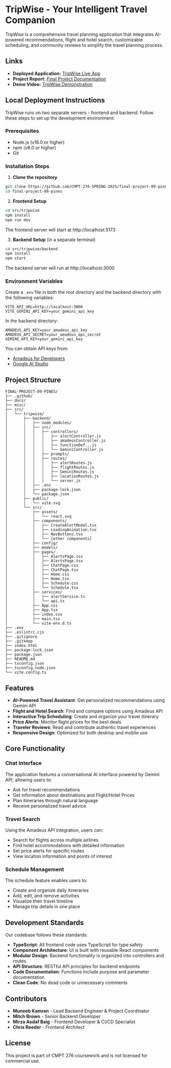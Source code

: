 # TripWise - Your Intelligent Travel Companion

TripWise is a comprehensive travel planning application that integrates AI-powered recommendations, flight and hotel search, customizable scheduling, and community reviews to simplify the travel planning process.

## Links

- **Deployed Application:** [TripWise Live App](https://final-project-09-pines-eoxv.vercel.app)
- **Project Report:** [Final Project Documentation](https://drive.google.com/file/d/1DMbRZ3d0VXuFdOCc_4UuBbyavgxVqg-E/view?usp=share_link)
- **Demo Video:** [TripWise Demonstration](https://drive.google.com/file/d/1qU5IFAcN_1T8ti7Mi_DU4-sNDXgxsS4p/view?usp=sharing)

## Local Deployment Instructions

TripWise runs on two separate servers - frontend and backend. Follow these steps to set up the development environment:

### Prerequisites

- Node.js (v16.0 or higher)
- npm (v8.0 or higher)
- Git

### Installation Steps

1. **Clone the repository**

```bash
git clone https://github.com/CMPT-276-SPRING-2025/final-project-09-pines.git
cd final-project-09-pines
```

2. **Frontend Setup**

```bash
cd src/tripwise
npm install
npm run dev
```

The frontend server will start at http://localhost:5173

3. **Backend Setup** (in a separate terminal)

```bash
cd src/tripwise/backend
npm install
npm start
```

The backend server will run at http://localhost:3000

### Environment Variables

Create a `.env` file in both the root directory and the backend directory with the following variables:

```
VITE_API_URL=http://localhost:3000
VITE_GEMINI_API_KEY=your_gemini_api_key
```

In the backend directory:

```
AMADEUS_API_KEY=your_amadeus_api_key
AMADEUS_API_SECRET=your_amadeus_api_secret
GEMINI_API_KEY=your_gemini_api_key
```

You can obtain API keys from:
- [Amadeus for Developers](https://developers.amadeus.com/)
- [Google AI Studio](https://makersuite.google.com/app/apikey)

## Project Structure

```
FINAL-PROJECT-09-PINES/
├── .github/
├── docs/
├── misc/
├── src/
│   └── tripwise/
│       ├── backend/
│       │   ├── node_modules/
│       │   ├── src/
│       │   │   ├── controllers/
│       │   │   │   ├── alertController.js
│       │   │   │   ├── amadeusController.js
│       │   │   │   ├── functionDef...js
│       │   │   │   └── GeminiController.js
│       │   │   ├── prompts/
│       │   │   ├── routes/
│       │   │   │   ├── alertRoutes.js
│       │   │   │   ├── flightRoutes.js
│       │   │   │   ├── GeminiRoutes.js
│       │   │   │   ├── locationRoutes.js
│       │   │   │   └── server.js
│       │   ├── .env
│       │   ├── package-lock.json
│       │   └── package.json
│       ├── public/
│       │   └── vite.svg
│       └── src/
│           ├── assets/
│           │   └── react.svg
│           ├── components/
│           │   ├── CreateAlertModal.tsx
│           │   ├── LoadingAnimation.tsx
│           │   ├── NavButtons.tsx
│           │   └── [other components]
│           ├── config/
│           ├── models/
│           ├── pages/
│           │   ├── AlertsPage.css
│           │   ├── AlertsPage.tsx
│           │   ├── ChatPage.css
│           │   ├── ChatPage.tsx
│           │   ├── Home.css
│           │   ├── Home.tsx
│           │   ├── Schedule.css
│           │   └── Schedule.tsx
│           ├── services/
│           │   ├── alertService.ts
│           │   └── api.ts
│           ├── App.css
│           ├── App.tsx
│           ├── index.css
│           ├── main.tsx
│           └── vite-env.d.ts
├── .env
├── .eslintrc.cjs
├── .gitignore
├── .gitkeep
├── index.html
├── package-lock.json
├── package.json
├── README.md
├── tsconfig.json
├── tsconfig.node.json
└── vite.config.ts
```

## Features

- **AI-Powered Travel Assistant**: Get personalized recommendations using Gemini API
- **Flight and Hotel Search**: Find and compare options using Amadeus API
- **Interactive Trip Scheduling**: Create and organize your travel itinerary
- **Price Alerts**: Monitor flight prices for the best deals
- **Traveler Reviews**: Read and contribute authentic travel experiences
- **Responsive Design**: Optimized for both desktop and mobile use

## Core Functionality

### Chat Interface
The application features a conversational AI interface powered by Gemini API, allowing users to:
- Ask for travel recommendations
- Get information about destinations and Flight/Hotel Prices
- Plan itineraries through natural language
- Receive personalized travel advice

### Travel Search
Using the Amadeus API integration, users can:
- Search for flights across multiple airlines
- Find hotel accommodations with detailed information
- Set price alerts for specific routes
- View location information and points of interest

### Schedule Management
The schedule feature enables users to:
- Create and organize daily itineraries
- Add, edit, and remove activities
- Visualize their travel timeline
- Manage trip details in one place

## Development Standards

Our codebase follows these standards:

- **TypeScript**: All frontend code uses TypeScript for type safety
- **Component Architecture**: UI is built with reusable React components
- **Modular Design**: Backend functionality is organized into controllers and routes
- **API Structure**: RESTful API principles for backend endpoints
- **Code Documentation**: Functions include purpose and parameter documentation
- **Clean Code**: No dead code or unnecessary comments
  
## Contributors

- **Muneeb Kamran** - Lead Backend Engineer & Project Coordinator
- **Mitch Brown** - Senior Backend Developer
- **Mirza Asdaf Baig** - Frontend Developer & CI/CD Specialist
- **Chris Reeder** - Frontend Architect

## License

This project is part of CMPT 276 coursework and is not licensed for commercial use.
